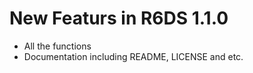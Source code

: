 <!-- README.md is generated from README.Rmd. Please edit that file -->

New Featurs in R6DS 1.1.0
=========================

-   All the functions
-   Documentation including README, LICENSE and etc.
